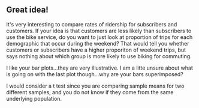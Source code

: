 ## Great idea!  

It's very interesting to compare rates of ridership for subscribers and customers.  If your idea is that customers are less likely than subscribers to use the bike service, do you want to just look at proportion of trips for each demographic that occur during the weekend?  That would tell you whether customers or subscribers have a higher proporiton of weekend trips, but says nothing about which group is more likely to use biking for commuting.

I like your bar plots...they are very illustrative.  I am a litte unsure about what is going on with the last plot though...why are your bars superimposed?

I would consider a t test since you are comparing sample means for two different samples, and you do not know if they come from the same underlying population.  